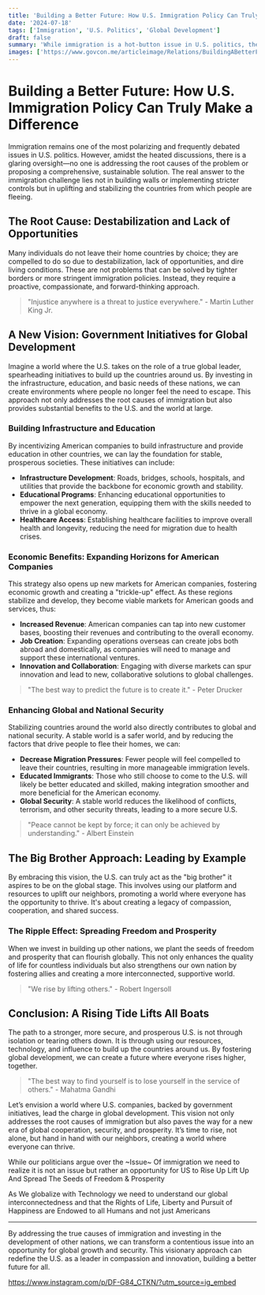 ```yaml
---
title: 'Building a Better Future: How U.S. Immigration Policy Can Truly Make a Difference'
date: '2024-07-18'
tags: ['Immigration', 'U.S. Politics', 'Global Development']
draft: false
summary: 'While immigration is a hot-button issue in U.S. politics, the real solution lies in addressing the root causes. This article explores how government initiatives to build up other countries can stabilize regions, create new markets, and enhance global security.'
images: ['https://www.govcon.me/articleimage/Relations/BuildingABetterFuture.webp']
---
```


# Building a Better Future: How U.S. Immigration Policy Can Truly Make a Difference


Immigration remains one of the most polarizing and frequently debated issues in U.S. politics. However, amidst the heated discussions, there is a glaring oversight—no one is addressing the root causes of the problem or proposing a comprehensive, sustainable solution. The real answer to the immigration challenge lies not in building walls or implementing stricter controls but in uplifting and stabilizing the countries from which people are fleeing. 

## The Root Cause: Destabilization and Lack of Opportunities

Many individuals do not leave their home countries by choice; they are compelled to do so due to destabilization, lack of opportunities, and dire living conditions. These are not problems that can be solved by tighter borders or more stringent immigration policies. Instead, they require a proactive, compassionate, and forward-thinking approach.

> "Injustice anywhere is a threat to justice everywhere." - Martin Luther King Jr.

## A New Vision: Government Initiatives for Global Development

Imagine a world where the U.S. takes on the role of a true global leader, spearheading initiatives to build up the countries around us. By investing in the infrastructure, education, and basic needs of these nations, we can create environments where people no longer feel the need to escape. This approach not only addresses the root causes of immigration but also provides substantial benefits to the U.S. and the world at large.

### Building Infrastructure and Education

By incentivizing American companies to build infrastructure and provide education in other countries, we can lay the foundation for stable, prosperous societies. These initiatives can include:

- **Infrastructure Development**: Roads, bridges, schools, hospitals, and utilities that provide the backbone for economic growth and stability.
- **Educational Programs**: Enhancing educational opportunities to empower the next generation, equipping them with the skills needed to thrive in a global economy.
- **Healthcare Access**: Establishing healthcare facilities to improve overall health and longevity, reducing the need for migration due to health crises.

### Economic Benefits: Expanding Horizons for American Companies

This strategy also opens up new markets for American companies, fostering economic growth and creating a "trickle-up" effect. As these regions stabilize and develop, they become viable markets for American goods and services, thus:

- **Increased Revenue**: American companies can tap into new customer bases, boosting their revenues and contributing to the overall economy.
- **Job Creation**: Expanding operations overseas can create jobs both abroad and domestically, as companies will need to manage and support these international ventures.
- **Innovation and Collaboration**: Engaging with diverse markets can spur innovation and lead to new, collaborative solutions to global challenges.

> "The best way to predict the future is to create it." - Peter Drucker

### Enhancing Global and National Security

Stabilizing countries around the world also directly contributes to global and national security. A stable world is a safer world, and by reducing the factors that drive people to flee their homes, we can:

- **Decrease Migration Pressures**: Fewer people will feel compelled to leave their countries, resulting in more manageable immigration levels.
- **Educated Immigrants**: Those who still choose to come to the U.S. will likely be better educated and skilled, making integration smoother and more beneficial for the American economy.
- **Global Security**: A stable world reduces the likelihood of conflicts, terrorism, and other security threats, leading to a more secure U.S.

> "Peace cannot be kept by force; it can only be achieved by understanding." - Albert Einstein

## The Big Brother Approach: Leading by Example

By embracing this vision, the U.S. can truly act as the "big brother" it aspires to be on the global stage. This involves using our platform and resources to uplift our neighbors, promoting a world where everyone has the opportunity to thrive. It's about creating a legacy of compassion, cooperation, and shared success.

### The Ripple Effect: Spreading Freedom and Prosperity

When we invest in building up other nations, we plant the seeds of freedom and prosperity that can flourish globally. This not only enhances the quality of life for countless individuals but also strengthens our own nation by fostering allies and creating a more interconnected, supportive world.

> "We rise by lifting others." - Robert Ingersoll

## Conclusion: A Rising Tide Lifts All Boats

The path to a stronger, more secure, and prosperous U.S. is not through isolation or tearing others down. It is through using our resources, technology, and influence to build up the countries around us. By fostering global development, we can create a future where everyone rises higher, together.

> "The best way to find yourself is to lose yourself in the service of others." - Mahatma Gandhi

Let’s envision a world where U.S. companies, backed by government initiatives, lead the charge in global development. This vision not only addresses the root causes of immigration but also paves the way for a new era of global cooperation, security, and prosperity. It’s time to rise, not alone, but hand in hand with our neighbors, creating a world where everyone can thrive.

While our politicians argue over the ~Issue~ Of immigration we need to realize it is not an issue but rather an opportunity for US to Rise Up Lift Up And Spread The Seeds of Freedom & Prosperity 

As We globalize with Technology we need to understand our global interconnectedness and that the Rights of Life, Liberty and Pursuit of Happiness are Endowed to all Humans and not just Americans


---

By addressing the true causes of immigration and investing in the development of other nations, we can transform a contentious issue into an opportunity for global growth and security. This visionary approach can redefine the U.S. as a leader in compassion and innovation, building a better future for all.

https://www.instagram.com/p/DF-G84_CTKN/?utm_source=ig_embed